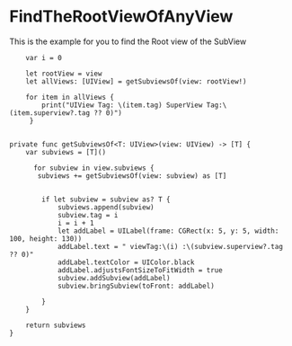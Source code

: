 # FindTheRootViewOfAnyView
This is the example for you to find the Root view of the SubView

      
        var i = 0
 
        let rootView = view
        let allViews: [UIView] = getSubviewsOf(view: rootView!)
        
        for item in allViews {
            print("UIView Tag: \(item.tag) SuperView Tag:\(item.superview?.tag ?? 0)")
         }
    
    
    private func getSubviewsOf<T: UIView>(view: UIView) -> [T] {
        var subviews = [T]()
        
          for subview in view.subviews {
           subviews += getSubviewsOf(view: subview) as [T]
            
            
            if let subview = subview as? T {
                subviews.append(subview)
                subview.tag = i
                i = i + 1
                let addLabel = UILabel(frame: CGRect(x: 5, y: 5, width: 100, height: 130))
                addLabel.text = " viewTag:\(i) :\(subview.superview?.tag ?? 0)"
                addLabel.textColor = UIColor.black
                addLabel.adjustsFontSizeToFitWidth = true
                subview.addSubview(addLabel)
                subview.bringSubview(toFront: addLabel)
                
            }
        }
        
        return subviews
    }
    
    
    
